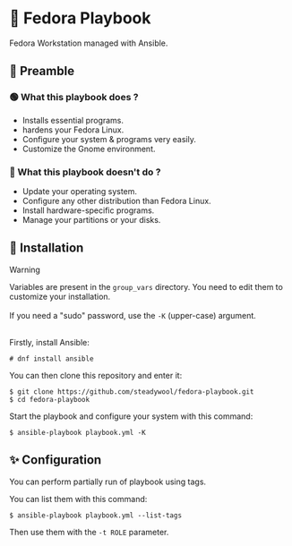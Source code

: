 # 🎩 Fedora Playbook

Fedora Workstation managed with Ansible.

## 📜 Preamble

### 🟢 What this playbook does ?

- Installs essential programs.
- hardens your Fedora Linux.
- Configure your system & programs very easily.
- Customize the Gnome environment.

### 🔴 What this playbook doesn't do ?

- Update your operating system.
- Configure any other distribution than Fedora Linux.
- Install hardware-specific programs.
- Manage your partitions or your disks.

## 🚀 Installation

> [!WARNING]
> Variables are present in the `group_vars` directory. You need to edit them to customize your installation. </br></br>
> If you need a "sudo" password, use the `-K` (upper-case) argument. </br></br>

Firstly, install Ansible:
```
# dnf install ansible
```

You can then clone this repository and enter it:
```
$ git clone https://github.com/steadywool/fedora-playbook.git
$ cd fedora-playbook
```

Start the playbook and configure your system with this command:
```
$ ansible-playbook playbook.yml -K
```

## ✨ Configuration

You can perform partially run of playbook using tags.

You can list them with this command:
```
$ ansible-playbook playbook.yml --list-tags
```

Then use them with the `-t ROLE` parameter.